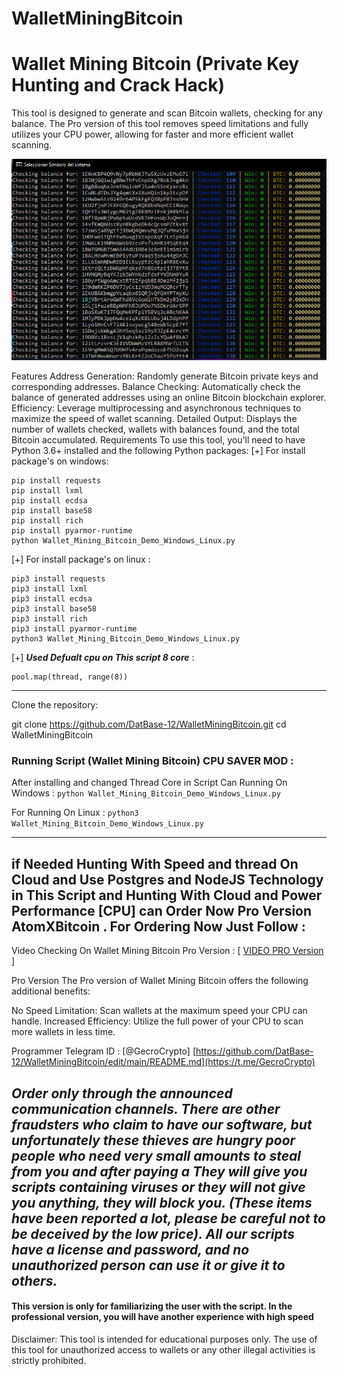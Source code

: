# WalletMiningBitcoin
# Wallet Mining Bitcoin (Private Key Hunting and Crack Hack)

This tool is designed to generate and scan Bitcoin wallets, checking for any balance. The Pro version of this tool removes speed limitations and fully utilizes your CPU power, allowing for faster and more efficient wallet scanning.

![Wallet Mining Bitcoin (Private Key Hunting and Crack Hack)](https://github.com/DatBase-12/WalletMiningBitcoin/blob/main/Capture.PNG)

Features
Address Generation: Randomly generate Bitcoin private keys and corresponding addresses.
Balance Checking: Automatically check the balance of generated addresses using an online Bitcoin blockchain explorer.
Efficiency: Leverage multiprocessing and asynchronous techniques to maximize the speed of wallet scanning.
Detailed Output: Displays the number of wallets checked, wallets with balances found, and the total Bitcoin accumulated.
Requirements
To use this tool, you'll need to have Python 3.6+ installed and the following Python packages:
[+] For install package's on windows:

```
pip install requests
pip install lxml
pip install ecdsa
pip install base58
pip install rich
pip install pyarmor-runtime
python Wallet_Mining_Bitcoin_Demo_Windows_Linux.py
```

[+] For install package's on linux :
```
pip3 install requests
pip3 install lxml
pip3 install ecdsa
pip3 install base58
pip3 install rich
pip3 install pyarmor-runtime
python3 Wallet_Mining_Bitcoin_Demo_Windows_Linux.py
```

[+] ***Used Defualt cpu on This script 8 core*** :
```
pool.map(thread, range(8))
```
---
Clone the repository:

git clone https://github.com/DatBase-12/WalletMiningBitcoin.git
cd WalletMiningBitcoin


### Running Script (Wallet Mining Bitcoin) CPU SAVER MOD :

After installing and changed Thread Core in Script Can Running On Windows : `python Wallet_Mining_Bitcoin_Demo_Windows_Linux.py`

For Running On Linux : `python3 Wallet_Mining_Bitcoin_Demo_Windows_Linux.py`

---

## if Needed Hunting With Speed and thread On Cloud and Use Postgres and NodeJS Technology in This Script and Hunting With Cloud and Power Performance [CPU] can Order Now Pro Version AtomXBitcoin . For Ordering Now Just Follow :

Video Checking On Wallet Mining Bitcoin Pro Version : [ [VIDEO PRO Version](https://github.com/DatBase-12/WalletMiningBitcoin/blob/main/pro.mp4) ]

Pro Version
The Pro version of Wallet Mining Bitcoin offers the following additional benefits:

No Speed Limitation: Scan wallets at the maximum speed your CPU can handle.
Increased Efficiency: Utilize the full power of your CPU to scan more wallets in less time.

Programmer Telegram ID : [@GecroCrypto]  [https://github.com/DatBase-12/WalletMiningBitcoin/edit/main/README.md](https://t.me/GecroCrypto)


***Order only through the announced communication channels. There are other fraudsters who claim to have our software, but unfortunately these thieves are hungry poor people who need very small amounts to steal from you and after paying a They will give you scripts containing viruses or they will not give you anything, they will block you. (These items have been reported a lot, please be careful not to be deceived by the low price). All our scripts have a license and password, and no unauthorized person can use it or give it to others.***
---
#### This version is only for familiarizing the user with the script. In the professional version, you will have another experience with high speed

Disclaimer: This tool is intended for educational purposes only. The use of this tool for unauthorized access to wallets or any other illegal activities is strictly prohibited.


